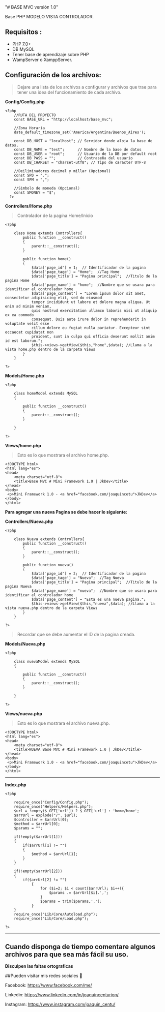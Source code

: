 "# BASE MVC versión 1.0" 


Base PHP MODELO VISTA CONTROLADOR.

## Requisitos :

* PHP 7.0+
* DB MySQL
* Tener base de aprendizaje sobre PHP
* WampServer o XamppServer.


## Configuración de los archivos:

> Dejare una lista de los archivos a configurar y archivos que trae para tener una idea del funcionamiento de cada archivo.


**Config/Config.php**


```
<?php
	//RUTA DEL PROYECTO
	const BASE_URL = "http://localhost/base_mvc";

	//Zona Horaria
	date_default_timezone_set('America/Argentina/Buenos_Aires');

	const DB_HOST = "localhost"; // Servidor donde aloja la base de datos.
	const DB_NAME = "test";      // Nombre de la base de datos
	const DB_USER = "root";      // Usuario de la DB por default root
	const DB_PASS = "";          // Contraseña del usuario
	const DB_CHARSET = "charset-utf8"; // Tipo de caracter UTF-8

	//Deiliminadores decimal y millar (Opcional)
	const SPD = ".";
	const SPM = ",";

	//Simbolo de moneda (Opcional)
	const SMONEY = "$";
  ?> 
```

**Controllers/Home.php**

> Controlador de la pagína Home/Inicio

```
<?php

	class Home extends Controllers{
		public function __construct()
		{
			parent::__construct();
		}

		public function home()
		{
			$data['page_id'] = 1;  // Identificador de la pagina
 			$data['page_tage'] = "Home";  //Tag Home
			$data['page_title'] = "Pagina principal";  //Titulo de la pagina Home
			$data['page_name'] = "home";  //Nombre que se usara para identificar el controlador home
			$data['page_content'] = "Lorem ipsum dolor sit amet, consectetur adipisicing elit, sed do eiusmod
			tempor incididunt ut labore et dolore magna aliqua. Ut enim ad minim veniam,
			quis nostrud exercitation ullamco laboris nisi ut aliquip ex ea commodo
			consequat. Duis aute irure dolor in reprehenderit in voluptate velit esse
			cillum dolore eu fugiat nulla pariatur. Excepteur sint occaecat cupidatat non
			proident, sunt in culpa qui officia deserunt mollit anim id est laborum.";
			$this->views->getView($this,"home",$data); //Llama a la vista home.php dentro de la carpeta Views
		}
	}

?>
```

**Models/Home.php**

```
<?php

	class homeModel extends MySQL
	{
		
		public function __construct()
		{
			parent::__construct();
		}

	}

?>
```
**Views/home.php**

> Esto es lo que mostrara el archivo home.php.

```
<!DOCTYPE html>
<html lang="es">
<head>
	<meta charset="utf-8">
	<title>Base MVC # Mini Framework 1.0 | JkDev</title>
</head>
<body>
 <p>Mini Framework 1.0 - <a href="facebook.com/joaquincetu">JkDev</a>
</body>
</html>
```

**Para agregar una nueva Pagina se debe hacer lo siguiente:**

**Controllers/Nueva.php**

```
<?php

	class Nueva extends Controllers{
		public function __construct()
		{
			parent::__construct();
		}

		public function nueva()
		{
			$data['page_id'] = 2;  // Identificador de la pagina
 			$data['page_tage'] = "Nueva";  //Tag Nueva
			$data['page_title'] = "Pagina principal";  //Titulo de la pagina Nueva
			$data['page_name'] = "nueva";  //Nombre que se usara para identificar el controlador home
			$data['page_content'] = "Esta es una nueva pagina.";
			$this->views->getView($this,"nueva",$data); //Llama a la vista nueva.php dentro de la carpeta Views
		}
	}

?>
```
> Recordar que se debe aumentar el ID de la pagina creada.

**Models/Nueva.php**

```
<?php

	class nuevaModel extends MySQL
	{
		
		public function __construct()
		{
			parent::__construct();
		}

	}

?>
```

**Views/nueva.php**

> Esto es lo que mostrara el archivo nueva.php.

```
<!DOCTYPE html>
<html lang="es">
<head>
	<meta charset="utf-8">
	<title>NUEVA Base MVC # Mini Framework 1.0 | JkDev</title>
</head>
<body>
 <p>Mini Framework 1.0 - <a href="facebook.com/joaquincetu">JkDev</a>
</body>
</html>
```


---

**Index.php**

```
<?php
	
	require_once("Config/Config.php");
	require_once("Helpers/Helpers.php");
	$url = !empty($_GET['url']) ? $_GET['url'] : 'home/home';
	$arrUrl = explode("/", $url);
	$controller = $arrUrl[0];
	$method = $arrUrl[0];
	$params = "";

	if(!empty($arrUrl[1]))
	{
		if($arrUrl[1] != "")
		{
			$method = $arrUrl[1];
		}
	}

	if(!empty($arrUrl[2]))
	{
		if($arrUrl[2] != "")
			{
				for ($i=2; $i < count($arrUrl); $i++){
					$params .= $arrUrl[$i].',';
				}
				$params = trim($params,',');
			}
	}
	require_once("Lib/Core/Autoload.php");
	require_once("Lib/Core/Load.php");

?>
```


---

## Cuando disponga de tiempo comentare algunos archivos para que sea más fácil su uso.
**Disculpen las faltas ortograficas**


##Pueden visitar mis redes sociales 💙

Facebook: https://www.facebook.com/me/

Linkedin: https://www.linkedin.com/in/joaquincenturion/

Instagram: https://www.instagram.com/joaquin_centu/
